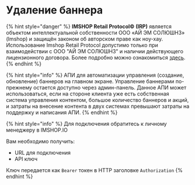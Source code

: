 # Удаление баннера

{% hint style="danger" %}
**IMSHOP Retail Protocol© (IRP)** является объектом интеллектуальной собственности ООО «АЙ ЭМ СОЛЮШНЗ» (Imshop) и защищён законом об авторском праве как ноу-хау. Использование Imshop Retail Protocol допустимо только при взаимодействии с ООО "АЙ ЭМ СОЛЮШНЗ" и наличии действующего лицензионного договора. Более подробно можно ознакомиться [здесь](../../api-license.md).
{% endhint %}

{% hint style="info" %}
АПИ для автоматизации управления (создание, обновление) баннеров на главном экране. Управление баннерами по-прежнему остается доступно через админ-панель.  Данное АПИ может использоваться, если на стороне клиента уже есть собственная система управления контентом, большое количество баннеров и акций, и затраты на внесение контента в двух системах превышают затраты на поддержку и написания АПИ.
{% endhint %}

{% hint style="info" %}
Для подключения обратитесь к личному менеджеру в IMSHOP.IO

Вам необходимо получить:

* URL для подключения
* API ключ

Ключ передается как `Bearer` токен в HTTP заголовке `Authorization`
{% endhint %}
